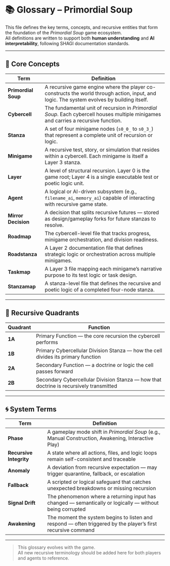 <!-- Save to: storybook_primordial_soup/glossary.md -->

# 📚 Glossary – Primordial Soup

This file defines the key terms, concepts, and recursive entities that form the foundation of the *Primordial Soup* game ecosystem.  
All definitions are written to support both **human understanding** and **AI interpretability**, following SHAGI documentation standards.

---

## 🔑 Core Concepts

| Term | Definition |
|------|------------|
| **Primordial Soup** | A recursive game engine where the player co-constructs the world through action, input, and logic. The system evolves by building itself. |
| **Cybercell** | The fundamental unit of recursion in *Primordial Soup*. Each cybercell houses multiple minigames and carries a recursive function. |
| **Stanza** | A set of four minigame nodes (`s0_0_` to `s0_3_`) that represent a complete unit of recursion or logic. |
| **Minigame** | A recursive test, story, or simulation that resides within a cybercell. Each minigame is itself a Layer 3 stanza. |
| **Layer** | A level of structural recursion. Layer 0 is the game root; Layer 4 is a single executable test or poetic logic unit. |
| **Agent** | A logical or AI-driven subsystem (e.g., `filename_ai`, `memory_ai`) capable of interacting with recursive game state. |
| **Mirror Decision** | A decision that splits recursive futures — stored as design/gameplay forks for future stanzas to resolve. |
| **Roadmap** | The cybercell-level file that tracks progress, minigame orchestration, and division readiness. |
| **Roadstanza** | A Layer 2 documentation file that defines strategic logic or orchestration across multiple minigames. |
| **Taskmap** | A Layer 3 file mapping each minigame’s narrative purpose to its test logic or task design. |
| **Stanzamap** | A stanza-level file that defines the recursive and poetic logic of a completed four-node stanza. |

---

## 🧬 Recursive Quadrants

| Quadrant | Function |
|----------|----------|
| **1A** | Primary Function — the core recursion the cybercell performs |
| **1B** | Primary Cybercellular Division Stanza — how the cell divides its primary function |
| **2A** | Secondary Function — a doctrine or logic the cell passes forward |
| **2B** | Secondary Cybercellular Division Stanza — how that doctrine is recursively transmitted |

---

## 🌀 System Terms

| Term | Definition |
|------|------------|
| **Phase** | A gameplay mode shift in *Primordial Soup* (e.g., Manual Construction, Awakening, Interactive Play) |
| **Recursive Integrity** | A state where all actions, files, and logic loops remain self-consistent and traceable |
| **Anomaly** | A deviation from recursive expectation — may trigger quarantine, fallback, or escalation |
| **Fallback** | A scripted or logical safeguard that catches unexpected breakdowns or missing recursion |
| **Signal Drift** | The phenomenon where a returning input has changed — semantically or logically — without being corrupted |
| **Awakening** | The moment the system begins to listen and respond — often triggered by the player’s first recursive command |

---

> This glossary evolves with the game.  
> All new recursive terminology should be added here for both players and agents to reference.

